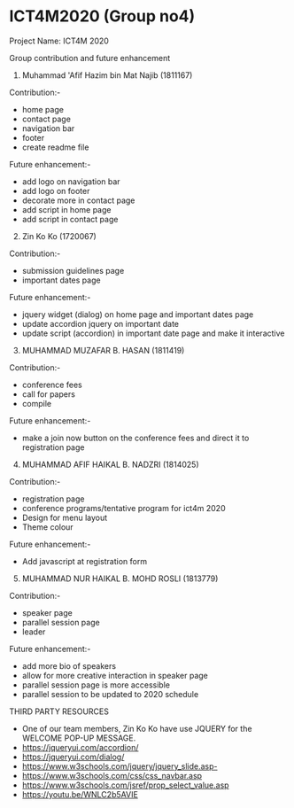 # ICT4M2020 (Group no4)

Project Name: ICT4M 2020

Group contribution and future enhancement

1. Muhammad 'Afif Hazim bin Mat Najib (1811167)

Contribution:-
- home page
- contact page
- navigation bar
- footer
- create readme file

Future enhancement:-
- add logo on navigation bar
- add logo on footer
- decorate more in contact page
- add script in home page
- add script in contact page

2. Zin Ko Ko (1720067)

Contribution:-
- submission guidelines page
- important dates page

Future enhancement:-
- jquery widget (dialog) on home page and important dates page
- update accordion jquery on important date
- update script (accordion) in important date page and make it interactive 

3. MUHAMMAD MUZAFAR B. HASAN (1811419)

Contribution:-
- conference fees
- call for papers
- compile

Future enhancement:-
- make a join now button on the conference fees and direct it to registration page

4. MUHAMMAD AFIF HAIKAL B. NADZRI (1814025)

Contribution:-
- registration page
- conference programs/tentative program for ict4m 2020
- Design for menu layout
- Theme colour 

Future enhancement:-
- Add javascript at registration form

5. MUHAMMAD NUR HAIKAL B. MOHD
ROSLI (1813779)

Contribution:-
- speaker page
- parallel session page
- leader

Future enhancement:-
- add more bio of speakers
- allow for more creative interaction in speaker page
- parallel session page is more accessible
- parallel session to be updated to 2020 schedule



THIRD PARTY RESOURCES
 - One of our team members, Zin Ko Ko have use JQUERY for the WELCOME POP-UP MESSAGE.
 - https://jqueryui.com/accordion/
 - https://jqueryui.com/dialog/
 - https://www.w3schools.com/jquery/jquery_slide.asp-
 - https://www.w3schools.com/css/css_navbar.asp
 - https://www.w3schools.com/jsref/prop_select_value.asp
 - https://youtu.be/WNLC2b5AVIE





